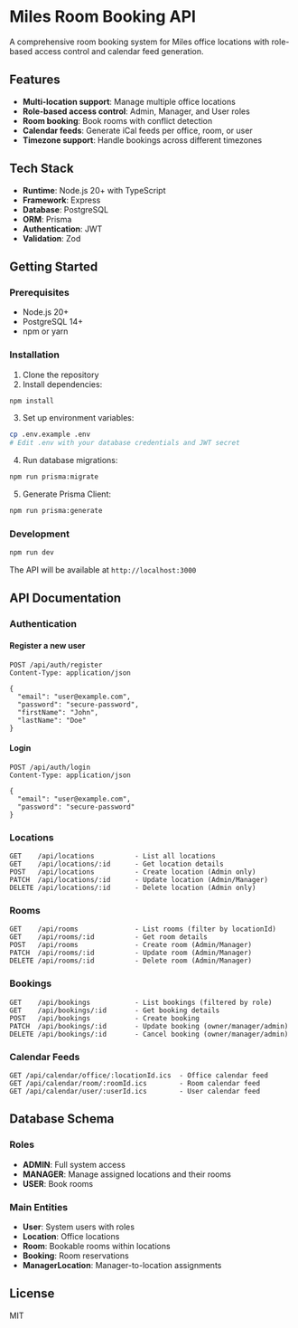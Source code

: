 # Miles Room Booking API

A comprehensive room booking system for Miles office locations with role-based access control and calendar feed generation.

## Features

- **Multi-location support**: Manage multiple office locations
- **Role-based access control**: Admin, Manager, and User roles
- **Room booking**: Book rooms with conflict detection
- **Calendar feeds**: Generate iCal feeds per office, room, or user
- **Timezone support**: Handle bookings across different timezones

## Tech Stack

- **Runtime**: Node.js 20+ with TypeScript
- **Framework**: Express
- **Database**: PostgreSQL
- **ORM**: Prisma
- **Authentication**: JWT
- **Validation**: Zod

## Getting Started

### Prerequisites

- Node.js 20+
- PostgreSQL 14+
- npm or yarn

### Installation

1. Clone the repository
2. Install dependencies:
```bash
npm install
```

3. Set up environment variables:
```bash
cp .env.example .env
# Edit .env with your database credentials and JWT secret
```

4. Run database migrations:
```bash
npm run prisma:migrate
```

5. Generate Prisma Client:
```bash
npm run prisma:generate
```

### Development

```bash
npm run dev
```

The API will be available at `http://localhost:3000`

## API Documentation

### Authentication

#### Register a new user
```
POST /api/auth/register
Content-Type: application/json

{
  "email": "user@example.com",
  "password": "secure-password",
  "firstName": "John",
  "lastName": "Doe"
}
```

#### Login
```
POST /api/auth/login
Content-Type: application/json

{
  "email": "user@example.com",
  "password": "secure-password"
}
```

### Locations

```
GET    /api/locations          - List all locations
GET    /api/locations/:id      - Get location details
POST   /api/locations          - Create location (Admin only)
PATCH  /api/locations/:id      - Update location (Admin/Manager)
DELETE /api/locations/:id      - Delete location (Admin only)
```

### Rooms

```
GET    /api/rooms              - List rooms (filter by locationId)
GET    /api/rooms/:id          - Get room details
POST   /api/rooms              - Create room (Admin/Manager)
PATCH  /api/rooms/:id          - Update room (Admin/Manager)
DELETE /api/rooms/:id          - Delete room (Admin/Manager)
```

### Bookings

```
GET    /api/bookings           - List bookings (filtered by role)
GET    /api/bookings/:id       - Get booking details
POST   /api/bookings           - Create booking
PATCH  /api/bookings/:id       - Update booking (owner/manager/admin)
DELETE /api/bookings/:id       - Cancel booking (owner/manager/admin)
```

### Calendar Feeds

```
GET /api/calendar/office/:locationId.ics  - Office calendar feed
GET /api/calendar/room/:roomId.ics        - Room calendar feed
GET /api/calendar/user/:userId.ics        - User calendar feed
```

## Database Schema

### Roles
- **ADMIN**: Full system access
- **MANAGER**: Manage assigned locations and their rooms
- **USER**: Book rooms

### Main Entities
- **User**: System users with roles
- **Location**: Office locations
- **Room**: Bookable rooms within locations
- **Booking**: Room reservations
- **ManagerLocation**: Manager-to-location assignments

## License

MIT
